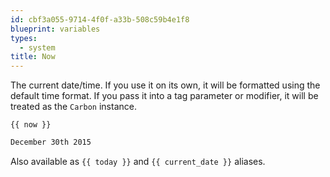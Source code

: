 ```yaml
---
id: cbf3a055-9714-4f0f-a33b-508c59b4e1f8
blueprint: variables
types:
  - system
title: Now
---
```

The current date/time. If you use it on its own, it will be formatted using the default time format. If you pass it into a tag parameter or modifier, it will be treated as the `Carbon` instance.

```
{{ now }}
```

```html
December 30th 2015
```

Also available as `{{ today }}` and `{{ current_date }}` aliases.
